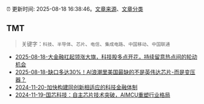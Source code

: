 :alarm_clock: 更新时间: 2025-08-18 16:38:46。[文章来源](/README.md)、[文章分类](/TAGS.md)

## TMT


> 关键字：`科技`、`半导体`、`芯片`、`电信`、`集成电路`、`中国移动`、`中国联通`



- [2025-08-18-大金融扛起领涨大旗，科技股多点开花，持续留意热点间的轮动机会](https://www.cls.cn/detail/2117609) 
- [2025-08-18-缺口多达30%！AI浪潮里美国最缺的不是英伟达芯片-而是变压器？](https://www.cls.cn/detail/2117853) 
- [2024-11-20-加快构建同创新相适应的科技金融体制](https://xueqiu.com/9193403816/313561745) 
- [2024-11-19-国芯科技：自主芯片技术突破，AIMCU重塑行业格局](https://xueqiu.com/8151841495/313402043) 
